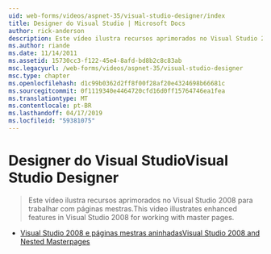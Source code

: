 ```yaml
---
uid: web-forms/videos/aspnet-35/visual-studio-designer/index
title: Designer do Visual Studio | Microsoft Docs
author: rick-anderson
description: Este vídeo ilustra recursos aprimorados no Visual Studio 2008 para trabalhar com páginas mestras.
ms.author: riande
ms.date: 11/14/2011
ms.assetid: 15730cc3-f122-45e4-8afd-bd8b2c8c83ab
msc.legacyurl: /web-forms/videos/aspnet-35/visual-studio-designer
msc.type: chapter
ms.openlocfilehash: d1c99b0362d2ff8f00f28af20e4324698b66681c
ms.sourcegitcommit: 0f1119340e4464720cfd16d0ff15764746ea1fea
ms.translationtype: MT
ms.contentlocale: pt-BR
ms.lasthandoff: 04/17/2019
ms.locfileid: "59381075"
---
```

# <a name="visual-studio-designer"></a><span data-ttu-id="c76b0-103">Designer do Visual Studio</span><span class="sxs-lookup"><span data-stu-id="c76b0-103">Visual Studio Designer</span></span>

> <span data-ttu-id="c76b0-104">Este vídeo ilustra recursos aprimorados no Visual Studio 2008 para trabalhar com páginas mestras.</span><span class="sxs-lookup"><span data-stu-id="c76b0-104">This video illustrates enhanced features in Visual Studio 2008 for working with master pages.</span></span>


- [<span data-ttu-id="c76b0-105">Visual Studio 2008 e páginas mestras aninhadas</span><span class="sxs-lookup"><span data-stu-id="c76b0-105">Visual Studio 2008 and Nested Masterpages</span></span>](visual-studio-2008-and-nested-masterpages.md)
